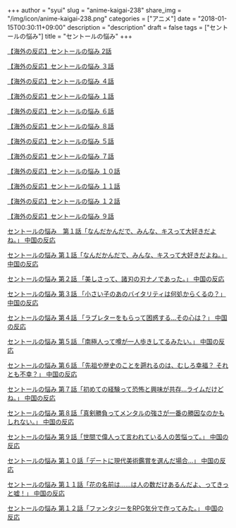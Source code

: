 +++
author = "syui"
slug = "anime-kaigai-238"
share_img = "/img/icon/anime-kaigai-238.png"
categories = ["アニメ"]
date = "2018-01-15T00:30:11+09:00"
description = "description"
draft = false
tags = ["セントールの悩み"]
title = "セントールの悩み"
+++



<a href="http://animekaigai.blogspot.com/2017/07/centaur-2.html" rel="nofollow" target="_blank" title=" 【海外の反応】セントールの悩み 2話"> 【海外の反応】セントールの悩み 2話</a>

<a href="http://animekaigai.blogspot.com/2017/07/centaur-3.html" rel="nofollow" target="_blank" title="【海外の反応】セントールの悩み ３話">【海外の反応】セントールの悩み ３話</a>

<a href="http://animekaigai.blogspot.com/2017/07/centaur-4.html" rel="nofollow" target="_blank" title="【海外の反応】セントールの悩み ４話">【海外の反応】セントールの悩み ４話</a>

<a href="http://animekaigai.blogspot.com/2017/07/centaurnonayami-1.html" rel="nofollow" target="_blank" title="【海外の反応】セントールの悩み １話">【海外の反応】セントールの悩み １話</a>

<a href="http://animekaigai.blogspot.com/2017/08/centaur-6.html" rel="nofollow" target="_blank" title=" 【海外の反応】セントールの悩み ６話"> 【海外の反応】セントールの悩み ６話</a>

<a href="http://animekaigai.blogspot.com/2017/08/centaur-8.html" rel="nofollow" target="_blank" title="【海外の反応】セントールの悩み ８話">【海外の反応】セントールの悩み ８話</a>

<a href="http://animekaigai.blogspot.com/2017/08/cetaur-5.html" rel="nofollow" target="_blank" title="【海外の反応】セントールの悩み ５話">【海外の反応】セントールの悩み ５話</a>

<a href="http://animekaigai.blogspot.com/2017/08/cetaur-7.html" rel="nofollow" target="_blank" title="【海外の反応】セントールの悩み ７話">【海外の反応】セントールの悩み ７話</a>

<a href="http://animekaigai.blogspot.com/2017/09/centaur-10.html" rel="nofollow" target="_blank" title="【海外の反応】セントールの悩み １０話">【海外の反応】セントールの悩み １０話</a>

<a href="http://animekaigai.blogspot.com/2017/09/centaur-11.html" rel="nofollow" target="_blank" title=" 【海外の反応】セントールの悩み １１話"> 【海外の反応】セントールの悩み １１話</a>

<a href="http://animekaigai.blogspot.com/2017/09/centaur-12.html" rel="nofollow" target="_blank" title=" 【海外の反応】セントールの悩み １２話"> 【海外の反応】セントールの悩み １２話</a>

<a href="http://animekaigai.blogspot.com/2017/09/centaur-9.html" rel="nofollow" target="_blank" title=" 【海外の反応】セントールの悩み ９話"> 【海外の反応】セントールの悩み ９話</a>

<a href="http://blog.livedoor.jp/tairikuno/archives/23612844.html" rel="nofollow" target="_blank" title="セントールの悩み　第１話「なんだかんだで、みんな、キスって大好きだよね。」 中国の反応">セントールの悩み　第１話「なんだかんだで、みんな、キスって大好きだよね。」 中国の反応</a>

<a href="http://tairikuno.com/2017/07/11/%E3%82%BB%E3%83%B3%E3%83%88%E3%83%BC%E3%83%AB%E3%81%AE%E6%82%A9%E3%81%BF%E3%80%80%E7%AC%AC%EF%BC%91%E8%A9%B1%E3%80%8C%E3%81%AA%E3%82%93%E3%81%A0%E3%81%8B%E3%82%93%E3%81%A0%E3%81%A7%E3%80%81%E3%81%BF/" rel="nofollow" target="_blank" title="セントールの悩み 第１話「なんだかんだで、みんな、キスって大好きだよね。」 中国の反応">セントールの悩み 第１話「なんだかんだで、みんな、キスって大好きだよね。」 中国の反応</a>

<a href="http://tairikuno.com/2017/07/18/%E3%82%BB%E3%83%B3%E3%83%88%E3%83%BC%E3%83%AB%E3%81%AE%E6%82%A9%E3%81%BF%E3%80%80%E7%AC%AC%EF%BC%92%E8%A9%B1%E3%80%80%E3%80%8C%E7%BE%8E%E3%81%97%E3%81%95%E3%81%A3%E3%81%A6%E3%80%81%E8%AB%B8%E5%88%83/" rel="nofollow" target="_blank" title="セントールの悩み 第２話 「美しさって、諸刃の刃ナノであった。」 中国の反応">セントールの悩み 第２話 「美しさって、諸刃の刃ナノであった。」 中国の反応</a>

<a href="http://tairikuno.com/2017/07/25/%E3%82%BB%E3%83%B3%E3%83%88%E3%83%BC%E3%83%AB%E3%81%AE%E6%82%A9%E3%81%BF%E3%80%80%E7%AC%AC%EF%BC%93%E8%A9%B1%E3%80%80%E3%80%8C%E5%B0%8F%E3%81%95%E3%81%84%E5%AD%90%E3%81%AE%E3%81%82%E3%81%AE%E3%83%90/" rel="nofollow" target="_blank" title="セントールの悩み 第３話 「小さい子のあのバイタリティは何処からくるの？」 中国の反応">セントールの悩み 第３話 「小さい子のあのバイタリティは何処からくるの？」 中国の反応</a>

<a href="http://tairikuno.com/2017/08/01/%E3%82%BB%E3%83%B3%E3%83%88%E3%83%BC%E3%83%AB%E3%81%AE%E6%82%A9%E3%81%BF%E3%80%80%E7%AC%AC%EF%BC%94%E8%A9%B1%E3%80%80%E3%80%8C%E3%83%A9%E3%83%96%E3%83%AC%E3%82%BF%E3%83%BC%E3%82%92%E3%82%82%E3%82%89/" rel="nofollow" target="_blank" title=" セントールの悩み 第４話 「ラブレターをもらって困惑する…その心は？」 中国の反応"> セントールの悩み 第４話 「ラブレターをもらって困惑する…その心は？」 中国の反応</a>

<a href="http://tairikuno.com/2017/08/08/%E3%82%BB%E3%83%B3%E3%83%88%E3%83%BC%E3%83%AB%E3%81%AE%E6%82%A9%E3%81%BF%E3%80%80%E7%AC%AC%EF%BC%95%E8%A9%B1%E3%80%80%E3%80%8C%E5%8D%97%E6%A5%B5%E4%BA%BA%E3%81%A3%E3%81%A6%E5%99%82%E3%81%8C%E4%B8%80/" rel="nofollow" target="_blank" title="セントールの悩み 第５話 「南極人って噂が一人歩きしてるみたい。」 中国の反応">セントールの悩み 第５話 「南極人って噂が一人歩きしてるみたい。」 中国の反応</a>

<a href="http://tairikuno.com/2017/08/15/%E3%82%BB%E3%83%B3%E3%83%88%E3%83%BC%E3%83%AB%E3%81%AE%E6%82%A9%E3%81%BF%E3%80%80%E7%AC%AC%EF%BC%96%E8%A9%B1%E3%80%80%E3%80%8C%E5%85%88%E7%A5%96%E3%82%84%E6%AD%B4%E5%8F%B2%E3%81%AE%E3%81%93%E3%81%A8/" rel="nofollow" target="_blank" title="セントールの悩み 第６話 「先祖や歴史のことを遡れるのは、むしろ幸福？ それとも不幸？」 中国の反応">セントールの悩み 第６話 「先祖や歴史のことを遡れるのは、むしろ幸福？ それとも不幸？」 中国の反応</a>

<a href="http://tairikuno.com/2017/08/23/%E3%82%BB%E3%83%B3%E3%83%88%E3%83%BC%E3%83%AB%E3%81%AE%E6%82%A9%E3%81%BF%E3%80%80%E7%AC%AC%EF%BC%97%E8%A9%B1%E3%80%8C%E5%88%9D%E3%82%81%E3%81%A6%E3%81%AE%E7%B5%8C%E9%A8%93%E3%81%A3%E3%81%A6%E6%81%90/" rel="nofollow" target="_blank" title="セントールの悩み 第７話「初めての経験って恐怖と興味が共存…ライムだけどね。」 中国の反応">セントールの悩み 第７話「初めての経験って恐怖と興味が共存…ライムだけどね。」 中国の反応</a>

<a href="http://tairikuno.com/2017/08/29/%E3%82%BB%E3%83%B3%E3%83%88%E3%83%BC%E3%83%AB%E3%81%AE%E6%82%A9%E3%81%BF%E3%80%80%E7%AC%AC%EF%BC%98%E8%A9%B1%E3%80%8C%E7%9C%9F%E5%89%A3%E5%8B%9D%E8%B2%A0%E3%81%A3%E3%81%A6%E3%83%A1%E3%83%B3%E3%82%BF/" rel="nofollow" target="_blank" title="セントールの悩み 第８話「真剣勝負ってメンタルの強さが一番の勝因なのかもしれない。」 中国の反応">セントールの悩み 第８話「真剣勝負ってメンタルの強さが一番の勝因なのかもしれない。」 中国の反応</a>

<a href="http://tairikuno.com/2017/09/05/%E3%82%BB%E3%83%B3%E3%83%88%E3%83%BC%E3%83%AB%E3%81%AE%E6%82%A9%E3%81%BF%E3%80%80%E7%AC%AC%EF%BC%99%E8%A9%B1%E3%80%8C%E4%B8%96%E9%96%93%E3%81%A7%E5%81%89%E4%BA%BA%E3%81%A3%E3%81%A6%E8%A8%80%E3%82%8F/" rel="nofollow" target="_blank" title=" セントールの悩み 第９話「世間で偉人って言われている人の苦悩って。」 中国の反応"> セントールの悩み 第９話「世間で偉人って言われている人の苦悩って。」 中国の反応</a>

<a href="http://tairikuno.com/2017/09/12/%E3%82%BB%E3%83%B3%E3%83%88%E3%83%BC%E3%83%AB%E3%81%AE%E6%82%A9%E3%81%BF%E3%80%80%E7%AC%AC%EF%BC%91%EF%BC%90%E8%A9%B1%E3%80%8C%E3%83%87%E3%83%BC%E3%83%88%E3%81%AB%E7%8F%BE%E4%BB%A3%E7%BE%8E%E8%A1%93/" rel="nofollow" target="_blank" title="セントールの悩み 第１０話「デートに現代美術鑑賞を選んだ場合…」 中国の反応">セントールの悩み 第１０話「デートに現代美術鑑賞を選んだ場合…」 中国の反応</a>

<a href="http://tairikuno.com/2017/09/19/%E3%82%BB%E3%83%B3%E3%83%88%E3%83%BC%E3%83%AB%E3%81%AE%E6%82%A9%E3%81%BF%E3%80%80%E7%AC%AC%EF%BC%91%EF%BC%91%E8%A9%B1%E3%80%8C%E8%8A%B1%E3%81%AE%E5%90%8D%E5%89%8D%E3%81%AF%E3%81%AF/" rel="nofollow" target="_blank" title="セントールの悩み 第１１話「花の名前は……は人の数だけあるんだよ、ってきっと嘘！」 中国の反応">セントールの悩み 第１１話「花の名前は……は人の数だけあるんだよ、ってきっと嘘！」 中国の反応</a>

<a href="http://tairikuno.com/2017/09/26/%E3%82%BB%E3%83%B3%E3%83%88%E3%83%BC%E3%83%AB%E3%81%AE%E6%82%A9%E3%81%BF%E3%80%80%E7%AC%AC%EF%BC%91%EF%BC%92%E8%A9%B1%E3%80%8C%E3%83%95%E3%82%A1%E3%83%B3%E3%82%BF%E3%82%B8%E3%83%BC%E3%82%92rpg/" rel="nofollow" target="_blank" title=" セントールの悩み 第１２話「ファンタジーをRPG気分で作ってみた。」 中国の反応"> セントールの悩み 第１２話「ファンタジーをRPG気分で作ってみた。」 中国の反応</a>
